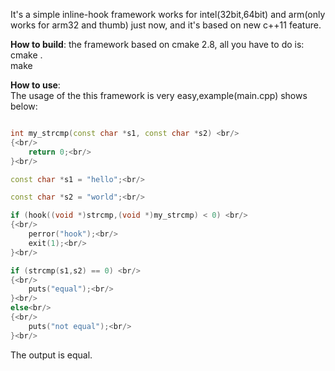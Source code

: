 It's a simple inline-hook framework works for intel(32bit,64bit) and arm(only works for arm32 and thumb) just now, and it's based on new c++11 feature.

<b>How to build</b>:
the framework based on cmake 2.8, all you have to do is:<br/>
cmake .</br>
make<br/>

<b>How to use</b>:<br/>
The usage of the this framework is very easy,example(main.cpp) shows below:<br/>

```c++

int my_strcmp(const char *s1, const char *s2) <br/>
{<br/>
	return 0;<br/>
}<br/>

const char *s1 = "hello";<br/>

const char *s2 = "world";<br/>

if (hook((void *)strcmp,(void *)my_strcmp) < 0) <br/>
{<br/>
	perror("hook");<br/>
	exit(1);<br/>
}<br/>

if (strcmp(s1,s2) == 0) <br/>
{<br/>
	puts("equal");<br/>
}<br/>
else<br/>
{<br/>
	puts("not equal");<br/>
}<br/>

```

The output is equal.

